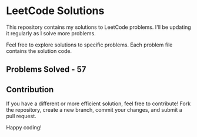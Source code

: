 # LeetCode Solutions

This repository contains my solutions to LeetCode problems. I'll be updating it regularly as I solve more problems.

Feel free to explore solutions to specific problems. Each problem file contains the solution code.

## Problems Solved - 57

## Contribution

If you have a different or more efficient solution, feel free to contribute! Fork the repository, create a new branch, commit your changes, and submit a pull request.

Happy coding!


